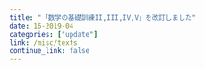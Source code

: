 ```yaml
---
title: "「数学の基礎訓練II,III,IV,V」を改訂しました"
date: 16-2019-04
categories: ["update"]
link: /misc/texts
continue_link: false
---
```

